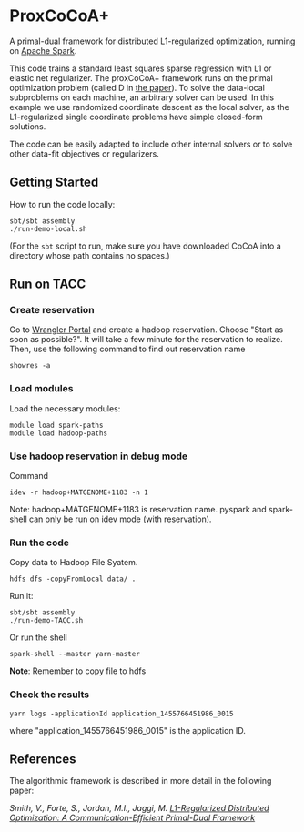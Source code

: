 # ProxCoCoA+
A primal-dual framework for distributed L1-regularized optimization, running on [Apache Spark](spark.apache.org).

This code trains a standard least squares sparse regression with L1 or elastic net regularizer. The proxCoCoA+ framework runs on the primal optimization problem (called D in [the paper](http://arxiv.org/pdf/1512.04011)). To solve the data-local subproblems on each machine, an arbitrary solver can be used. In this example we use randomized coordinate descent as the local solver, as the L1-regularized single coordinate problems have simple closed-form solutions.

The code can be easily adapted to include other internal solvers or to solve other data-fit objectives or regularizers.

## Getting Started
How to run the code locally:

```
sbt/sbt assembly
./run-demo-local.sh
```

(For the `sbt` script to run, make sure you have downloaded CoCoA into a directory whose path contains no spaces.)

## Run on TACC

### Create reservation
Go to [Wrangler Portal](https://portal.wrangler.tacc.utexas.edu/) and create a hadoop reservation.
Choose "Start as soon as possible?". It will take a few minute for the reservation to realize.
Then, use the following command to find out reservation name
```
showres -a
```

### Load modules
Load the necessary modules:
```
module load spark-paths
module load hadoop-paths
```

### Use hadoop reservation in debug mode

Command
```
idev -r hadoop+MATGENOME+1183 -n 1
```

Note: hadoop+MATGENOME+1183 is reservation name. 
pyspark and spark-shell can only be run on idev mode (with reservation).

### Run the code
Copy data to Hadoop File Syatem.
```
hdfs dfs -copyFromLocal data/ .
```

Run it:
```
sbt/sbt assembly
./run-demo-TACC.sh
```

Or run the shell
```
spark-shell --master yarn-master
```
**Note**: Remember to copy file to hdfs

### Check the results

```
yarn logs -applicationId application_1455766451986_0015
```
where "application_1455766451986_0015" is the application ID.

## References
The algorithmic framework is described in more detail in the following paper:

_Smith, V., Forte, S., Jordan, M.I., Jaggi, M. [L1-Regularized Distributed Optimization: A Communication-Efficient Primal-Dual Framework](http://arxiv.org/abs/1512.04011)_
